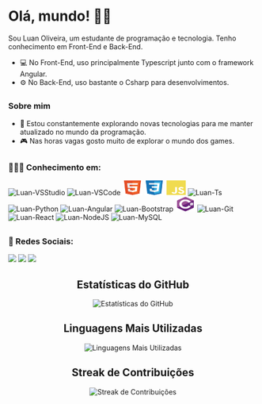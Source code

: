 # Olá, mundo! 👋🏻

Sou Luan Oliveira, um estudante de programação e tecnologia. Tenho conhecimento em Front-End e Back-End.

- 💻 No Front-End, uso principalmente Typescript junto com o framework Angular.
- ⚙️ No Back-End, uso bastante o Csharp para desenvolvimentos.

##

<h3>Sobre mim</h3>

- 🧠 Estou constantemente explorando novas tecnologias para me manter atualizado no mundo da programação.
- 🎮 Nas horas vagas gosto muito de explorar o mundo dos games.

##

<h3>👨🏻‍💻 Conhecimento em: </h3> 
 <div>
  <img alt="Luan-VSStudio" height="30" width="40" src="https://cdn.jsdelivr.net/gh/devicons/devicon/icons/visualstudio/visualstudio-plain.svg">
  <img alt="Luan-VSCode" height="30" width="40" src="https://cdn.jsdelivr.net/gh/devicons/devicon/icons/vscode/vscode-original.svg">
  <img alt="Luan-HTML" height="30" width="40" src="https://raw.githubusercontent.com/devicons/devicon/master/icons/html5/html5-original.svg">
  <img alt="Luan-CSS" height="30" width="40" src="https://raw.githubusercontent.com/devicons/devicon/master/icons/css3/css3-original.svg">
  <img alt="Luan-Js" height="30" width="40" src="https://raw.githubusercontent.com/devicons/devicon/master/icons/javascript/javascript-plain.svg">
  <img alt="Luan-Ts" height="30" width="40" src="https://cdn.jsdelivr.net/gh/devicons/devicon/icons/typescript/typescript-original.svg">
  <img alt="Luan-Python" height="30" width="40" src="https://cdn.jsdelivr.net/gh/devicons/devicon/icons/python/python-original.svg">
  <img alt="Luan-Angular" height="30" width="40" src="https://cdn.jsdelivr.net/gh/devicons/devicon/icons/angularjs/angularjs-original.svg">
  <img alt="Luan-Bootstrap" height="30" width="40" src="https://cdn.jsdelivr.net/gh/devicons/devicon/icons/bootstrap/bootstrap-original.svg">
  <img alt="Luan-Csharp" height="30" width="40" src="https://raw.githubusercontent.com/devicons/devicon/master/icons/csharp/csharp-original.svg">
  <img alt="Luan-Git" height="30" width="40" src="https://cdn.jsdelivr.net/gh/devicons/devicon/icons/git/git-original.svg">
  <img alt="Luan-React" height="30" width="40" src="https://cdn.jsdelivr.net/gh/devicons/devicon/icons/react/react-original.svg">
  <img alt="Luan-NodeJS" height="30" width="40" src="https://cdn.jsdelivr.net/gh/devicons/devicon/icons/nodejs/nodejs-original.svg"> 
  <img alt="Luan-MySQL" height="30" width="40" src="https://cdn.jsdelivr.net/gh/devicons/devicon/icons/mysql/mysql-original.svg">
</div>

##

 <h3>💬 Redes Sociais:</h3> 
 <div>
  <a href="mailto:dev.luanrafael@gmail.com"><img src="https://img.shields.io/badge/-Gmail-%23333?style=for-the-badge&logo=gmail&logoColor=white" target="_blank"></a>
  <a href="https://www.instagram.com/oliveiracwb_/" target="_blank"><img src="https://img.shields.io/badge/Instagram-E4405F?style=for-the-badge&logo=instagram&logoColor=white" target="_blank"></a> 
  <a href="https://www.linkedin.com/in/luan-oliveira-45831b236/" target="_blank"><img src="https://img.shields.io/badge/-LinkedIn-%230077B5?style=for-the-badge&logo=linkedin&logoColor=white" target="_blank"></a> 
</div>

<div align="center">

## Estatísticas do GitHub

![Estatísticas do GitHub](https://github-readme-stats.vercel.app/api?username=oliveiral7&show_icons=true&theme=github_dark&include_all_commits=true&count_private=true)

## Linguagens Mais Utilizadas

![Linguagens Mais Utilizadas](https://github-readme-stats.vercel.app/api/top-langs/?username=oliveiral7&layout=compact&langs_count=8&theme=github_dark)

## Streak de Contribuições

![Streak de Contribuições](https://github-readme-streak-stats.herokuapp.com/?user=oliveiral7&theme=github_dark)

</div>
